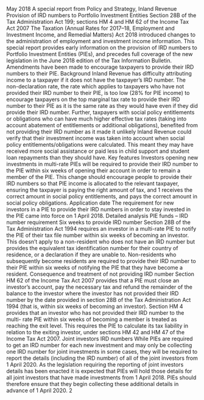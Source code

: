 May 2018 A special report from Policy and Strategy, Inland Revenue Provision of IRD numbers to Portfolio Investment Entities Section 28B of the Tax Administration Act 199; sections HM 4 and HM 62 of the Income Tax Act 2007 The Taxation (Annual Rates for 2017–18, Employment and Investment Income, and Remedial Matters) Act 2018 introduced changes to the administration of employment and investment income information. This special report provides early information on the provision of IRD numbers to Portfolio Investment Entities (PIEs), and precedes full coverage of the new legislation in the June 2018 edition of the Tax Information Bulletin. Amendments have been made to encourage taxpayers to provide their IRD numbers to their PIE. Background Inland Revenue has difficulty attributing income to a taxpayer if it does not have the taxpayer’s IRD number. The non-declaration rate, the rate which applies to taxpayers who have not provided their IRD number to their PIE, is too low (28% for PIE income) to encourage taxpayers on the top marginal tax rate to provide their IRD number to their PIE as it is the same rate as they would have even if they did provide their IRD number. Further, taxpayers with social policy entitlements or obligations who can have much higher effective tax rates (taking into account abatement of entitlements or additional obligations), benefited from not providing their IRD number as it made it unlikely Inland Revenue could verify that their investment income was taken into account when social policy entitlements/obligations were calculated. This meant they may have received more social assistance or paid less in child support and student loan repayments than they should have. Key features Investors opening new investments in multi-rate PIEs will be required to provide their IRD number to the PIE within six weeks of opening their account in order to remain a member of the PIE. This change should encourage people to provide their IRD numbers so that PIE income is allocated to the relevant taxpayer, ensuring the taxpayer is paying the right amount of tax, and 1 receives the correct amount in social policy entitlements, and pays the correct amount in social policy obligations. Application date The requirement for new investors in a PIE to provide their IRD numbers in order to stay invested in the PIE came into force on 1 April 2018. Detailed analysis PIE funds – IRD number requirement Six weeks to provide IRD number Section 28B of the Tax Administration Act 1994 requires an investor in a multi-rate PIE to notify the PIE of their tax file number within six weeks of becoming an investor. This doesn’t apply to a non-resident who does not have an IRD number but provides the equivalent tax identification number for their country of residence, or a declaration if they are unable to. Non-residents who subsequently become residents are required to provide their IRD number to their PIE within six weeks of notifying the PIE that they have become a resident. Consequence and treatment of not providing IRD number Section HM 62 of the Income Tax Act 2007 provides that a PIE must close an investor’s account, pay the necessary tax and refund the remainder of the balance to the investor where the investor has not provided their IRD number by the date provided in section 28B of the Tax Administration Act 1994 (that is, within six weeks of becoming an investor). Section HM 4 provides that an investor who has not provided their IRD number to the multi- rate PIE within six weeks of becoming a member is treated as reaching the exit level. This requires the PIE to calculate its tax liability in relation to the exiting investor, under sections HM 42 and HM 47 of the Income Tax Act 2007. Joint investors IRD numbers While PIEs are required to get an IRD number for each new investment and may only be collecting one IRD number for joint investments in some cases, they will be required to report the details (including the IRD number) of all of the joint investors from 1 April 2020. As the legislation requiring the reporting of joint investors details has been enacted it is expected that PIEs will hold those details for all joint investors that have made investments from 1 April 2018. PIEs should therefore ensure that they begin collecting these additional details in advance of 1 April 2020. 2